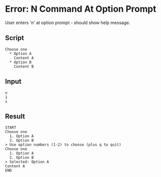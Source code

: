 # Error: N Command At Option Prompt

User enters 'n' at option prompt - should show help message.

## Script
```cuentitos
Choose one
  * Option A
    Content A
  * Option B
    Content B
```

## Input
```input
n
1
s
```

## Result
```result
START
Choose one
  1. Option A
  2. Option B
> Use option numbers (1-2) to choose (plus q to quit)
Choose one
  1. Option A
  2. Option B
> Selected: Option A
Content A
END
```
